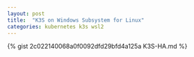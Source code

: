```yaml
---
layout: post
title:  "K3S on Windows Subsystem for Linux"
categories: kubernetes k3s wsl2
---
```

{% gist 2c022140068a0f0092dfd29bfd4a125a K3S-HA.md %}
